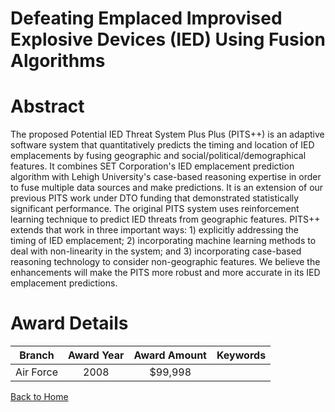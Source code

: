 
Defeating Emplaced Improvised Explosive Devices (IED) Using Fusion Algorithms
=============================================================================

# Abstract


The proposed Potential IED Threat System Plus Plus (PITS++) is an adaptive software system that quantitatively predicts the timing and location of IED emplacements by fusing geographic and social/political/demographical features. It combines SET Corporation's IED emplacement prediction algorithm with Lehigh University's case-based reasoning expertise in order to fuse multiple data sources and make predictions. It is an extension of our previous PITS work under DTO funding that demonstrated statistically significant performance. The original PITS system uses reinforcement learning technique to predict IED threats from geographic features. PITS++ extends that work in three important ways: 1) explicitly addressing the timing of IED emplacement; 2) incorporating machine learning methods to deal with non-linearity in the system; and 3) incorporating case-based reasoning technology to consider non-geographic features. We believe the enhancements will make the PITS more robust and more accurate in its IED emplacement predictions.  

# Award Details

|Branch|Award Year|Award Amount|Keywords|
| :---: | :---: | :---: | :---: |
|Air Force|2008|$99,998||
  
  


[Back to Home](https://github.com/chrischow/dod_sbir_awards#1315)